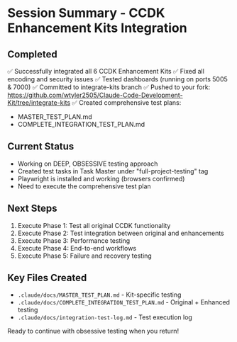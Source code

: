 # Session Summary - CCDK Enhancement Kits Integration

## Completed
✅ Successfully integrated all 6 CCDK Enhancement Kits
✅ Fixed all encoding and security issues
✅ Tested dashboards (running on ports 5005 & 7000)
✅ Committed to integrate-kits branch
✅ Pushed to your fork: https://github.com/wtyler2505/Claude-Code-Development-Kit/tree/integrate-kits
✅ Created comprehensive test plans:
   - MASTER_TEST_PLAN.md
   - COMPLETE_INTEGRATION_TEST_PLAN.md

## Current Status
- Working on DEEP, OBSESSIVE testing approach
- Created test tasks in Task Master under "full-project-testing" tag
- Playwright is installed and working (browsers confirmed)
- Need to execute the comprehensive test plan

## Next Steps
1. Execute Phase 1: Test all original CCDK functionality
2. Execute Phase 2: Test integration between original and enhancements
3. Execute Phase 3: Performance testing
4. Execute Phase 4: End-to-end workflows
5. Execute Phase 5: Failure and recovery testing

## Key Files Created
- `.claude/docs/MASTER_TEST_PLAN.md` - Kit-specific testing
- `.claude/docs/COMPLETE_INTEGRATION_TEST_PLAN.md` - Original + Enhanced testing
- `.claude/docs/integration-test-log.md` - Test execution log

Ready to continue with obsessive testing when you return!